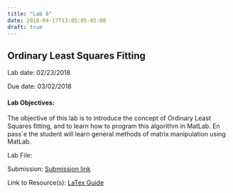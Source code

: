 ```yaml
---
title: "Lab 6"
date: 2018-04-17T13:05:05-05:00
draft: true
---
```


## Ordinary Least Squares Fitting

Lab date: 02/23/2018

Due date: 03/02/2018


#### Lab Objectives:  
The objective of this lab is to introduce the concept of Ordinary Least Squares ﬁtting, and to learn how to program this algorithm in MatLab. En pass´e the student will learn general methods of matrix manipulation using MatLab.


Lab File:

Submission: [Submission link]()

Link to Resource(s): [LaTex Guide](../resources/LaTex_Guide)
